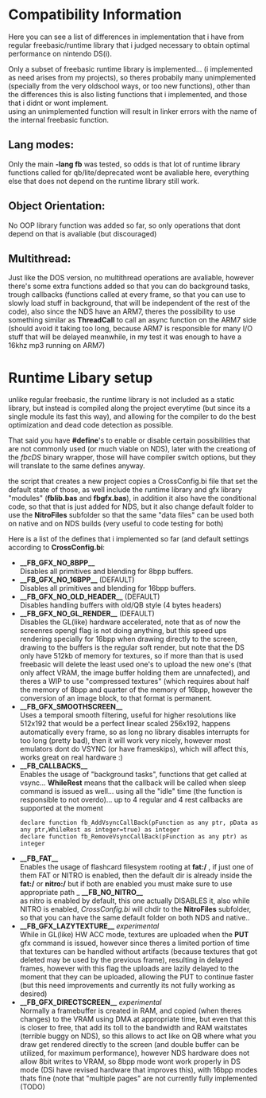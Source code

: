 # Compatibility Information
Here you can see a list of differences in implementation that i have from regular freebasic/runtime
library that i judged necessary to obtain optimal performance on nintendo DS(i).  

Only a subset of freebasic runtime library is implemented... (i implemented as need arises from my projects),
so theres probabily many unimplemented (specially from the very oldschool ways, or too new functions), 
other than the differences this is also listing functions that i implemented, and those that i didnt or wont implement.  
using an unimplemented function will result in linker errors with the name of the internal freebasic function.

## Lang modes:
Only the main **-lang fb** was tested, so odds is that lot of runtime library functions called for qb/lite/deprecated wont be avaliable here,
everything else that does not depend on the runtime library still work.
## Object Orientation:
No OOP library function was added so far, so only operations that dont depend on that is avaliable (but discouraged)
## Multithread:
Just like the DOS version, no multithread operations are avaliable, however there's some extra functions added so that you can do background tasks, trough callbacks (functions called at every frame, so that you can use to slowly load stuff in background, that will be independent of the rest of the code), also since the NDS have an ARM7, theres the possibility to use something similar as **ThreadCall** to call an async function on the ARM7 side (should avoid it taking too long, because ARM7 is responsible for many I/O stuff that will be delayed meanwhile, in my test it was enough to have a 16khz mp3 running on ARM7)

# Runtime Libary setup
unlike regular freebasic, the runtime library is not included as a static library,
but instead is compiled along the project everytime (but since its a single module its fast this way), 
and allowing for the compiler to do the best optimization and dead code detection as possible.  

That said you have **#define**'s to enable or disable certain possibilities that are not commonly used (or much viable on NDS),
later with the creationg of the *fbcDS* binary wrapper, those will have compiler switch options, but they will translate to the same defines anyway.  

the script that creates a new project copies a CrossConfig.bi file that set the default state of those, 
as well include the runtime library and gfx library "modules" (**fblib.bas** and **fbgfx.bas**), 
in addition it also have the conditional code, so that that is just added for NDS, 
but it also change default folder to use the **NitroFiles** subfolder so that the same "data files" can be used
both on native and on NDS builds (very useful to code testing for both)  

Here is a list of the defines that i implemented so far (and default settings according to **CrossConfig.bi**:
- **\_\_FB_GFX_NO_8BPP\_\_**  
 Disables all primitives and blending for 8bpp buffers.
- **\_\_FB_GFX_NO_16BPP\_\_**  (DEFAULT)  
 Disables all primitives and blending for 16bpp buffers.
- **\_\_FB_GFX_NO_OLD_HEADER\_\_**  (DEFAULT)  
 Disables handling buffers with old/QB style (4 bytes headers)
- **\_\_FB_GFX_NO_GL_RENDER\_\_**  (DEFAULT)  
 Disables the GL(like) hardware accelerated, note that as of now the screenres opengl flag is not doing anything, but this speed ups rendering specially for 16bpp when drawing directly to the screen, drawing to the buffers is the regular soft render, but note that the DS only have 512kb of memory for textures, so if more than that is used freebasic will delete the least used one's to upload the new one's (that only affect VRAM, the image buffer holding them are unnafected), and theres a WIP to use "compressed textures" (which requires about half the memory of 8bpp and quarter of the memory of 16bpp, however the conversion of an image block, to that format is permanent.
- **\_\_FB_GFX_SMOOTHSCREEN\_\_**  
 Uses a temporal smooth filtering, useful for higher resolutions like 512x192 that would be a perfect linear scaled 256x192, happens automatically every frame, so as long no library disables interrupts for too long (pretty bad), then it will work very nicely, however most emulators dont do VSYNC (or have frameskips), which will affect this, works great on real hardware :)
- **\_\_FB_CALLBACKS\_\_**  
 Enables the usage of "background tasks", functions that get called at vsync... **WhileRest** means that the callback will be called when sleep command is issued as well... using all the "idle" time (the function is responsible to not overdo)... up to 4 regular and 4 rest callbacks are supported at the moment
  ```freebasic
  declare function fb_AddVsyncCallBack(pFunction as any ptr, pData as any ptr,WhileRest as integer=true) as integer
  declare function fb_RemoveVsyncCallBack(pFunction as any ptr) as integer
  ```
- **\_\_FB_FAT\_\_**  
 Enables the usage of flashcard filesystem rooting at **fat:/** , if just one of them FAT or NITRO is enabled, then the default dir is already inside the **fat:/** or **nitro:/** but if both are enabled you must make sure to use appropriate path
_ **\_\_FB_NO_NITRO\_\_**  
 as nitro is enabled by default, this one actually DISABLES it, also while NITRO is enabled, *CrossConfig.bi* will chdir to the **NitroFiles** subfolder, so that you can have the same default folder on both NDS and native..
- **\_\_FB_GFX_LAZYTEXTURE\_\_**  _experimental_  
 While in GL(like) HW ACC mode, textures are uploaded when the **PUT** gfx command is issued, however since theres a limited portion of time that textures can be handled without artifacts (because textures that got deleted may be used by the previous frame), resulting in delayed frames, however with this flag the uploads are lazily delayed to the moment that they can be uploaded, allowing the PUT to continue faster (but this need improvements and currently its not fully working as desired)
- **\_\_FB_GFX_DIRECTSCREEN\_\_** _experimental_  
 Normally a framebuffer is created in RAM, and copied (when theres changes) to the VRAM using DMA at appropriate time, but even that this is closer to free, that add its toll to the bandwidth and RAM waitstates (terrible buggy on NDS), so this allows to act like on QB where what you draw get rendered directly to the screen (and double buffer can be utilized, for maximum performance), however NDS hardware does not allow 8bit writes to VRAM, so 8bpp mode wont work properly in DS mode (DSi have revised hardware that improves this), with 16bpp modes thats fine (note that "multiple pages" are not currently fully implemented (TODO)
 
